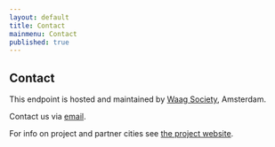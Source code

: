 ```yaml
---
layout: default
title: Contact
mainmenu: Contact
published: true
---
```


## Contact

This endpoint is hosted and maintained by [Waag Society](http:www.waag.org), Amsterdam.

Contact us via [email](mailto:citysdk@waag.org).

For info on project and partner cities see [the project website](http://www.citysdk.eu).